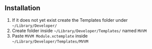## Installation

1. If it does not yet exist create the Templates folder under `~/Library/Developer/`
2. Create folder inside `~/Library/Developer/Templates/` named `MVVM`
3. Paste `MVVM Module.xctemplate` inside `~/Library/Developer/Templates/MVVM`
